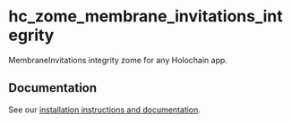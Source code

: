 # hc_zome_membrane_invitations_integrity

MembraneInvitations integrity zome for any Holochain app.

## Documentation

See our [installation instructions and documentation](https://holochain-open-dev.github.io/membrane-invitations).
